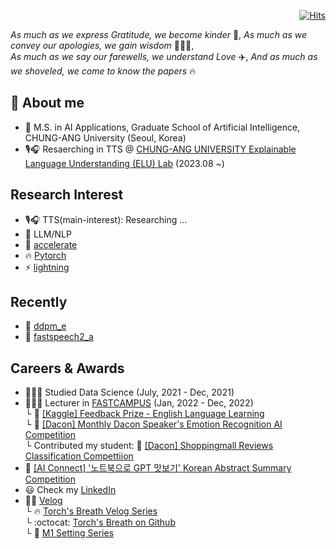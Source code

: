  <div align=right>
	
  [![Hits](https://hits.seeyoufarm.com/api/count/incr/badge.svg?url=https%3A%2F%2Fgithub.com%2Fzzsza)](https://hits.seeyoufarm.com) 
	
  </div>


*As much as we express Gratitude, we become kinder* 🤗, *As much as we convey our apologies, we gain wisdom* 👨🏻‍🎓️,       
*As much as we say our farewells, we understand Love* ✈️, *And as much as we shoveled, we come to know the papers* 🔥        

## :goggles: About me
- :lab_coat: M.S. in AI Applications, Graduate School of Artificial Intelligence, CHUNG-ANG University (Seoul, Korea)
- 🎙️🎧 Resaerching in TTS @ [CHUNG-ANG UNIVERSITY Explainable Language Understanding (ELU) Lab](https://www.elulab.kr/#/en) (2023.08 ~)  

## Research Interest
- 🎙️🎧 TTS(main-interest): Researching ... 
- 🦙 LLM/NLP
- 🤗 [accelerate](https://github.com/huggingface/accelerate)
- :fire: [Pytorch](https://pytorch.org/)
- ⚡ [lightning](https://lightning.ai/)

## Recently
- :hamster: [ddpm_e](https://github.com/renslightsaber/ddpm_e)
- :mega: [fastspeech2_a](https://github.com/elu-lab/fastspeech2_a)

## Careers & Awards
- 👨🏻‍🎓️ Studied Data Science (July, 2021 - Dec, 2021)
- 👨🏼‍🏫️ Lecturer in [FASTCAMPUS](https://fastcampus.co.kr/) (Jan, 2022 - Dec, 2022)    
  └ :2nd_place_medal: [[Kaggle] Feedback Prize - English Language Learning](https://www.kaggle.com/competitions/feedback-prize-english-language-learning)   
  └ :medal_sports: [[Dacon] Monthly Dacon Speaker's Emotion Recognition AI Competition](https://dacon.io/competitions/official/236027/overview/description)    
  └ Contributed my student: :medal_sports: [[Dacon] Shoppingmall Reviews Classification Compettiion](https://dacon.io/competitions/official/235938/overview/description)     
- :2nd_place_medal: [[AI Connect] '노트북으로 GPT 맛보기' Korean Abstract Summary Competition](https://aiconnect.kr/competition/detail/223)
- :smiley: Check my [LinkedIn](https://www.linkedin.com/in/heiswicked/)
- ✍🏻️ [Velog](https://velog.io/@heiswicked)     
  └ :fire: [Torch's Breath Velog Series](https://velog.io/@heiswicked/series/Torchs-Breath)    
  └ :octocat: [Torch's Breath on Github](https://github.com/renslightsaber/Torchs-Breath)     
  └ 🍏 [M1 Setting Series](https://velog.io/@heiswicked/series/M1Settings)     





<!--
**renslightsaber/renslightsaber** is a ✨ _special_ ✨ repository because its `README.md` (this file) appears on your GitHub profile.

Here are some ideas to get you started:

- 🔭 I’m currently working on ...
- 🌱 I’m currently learning ...
- 👯 I’m looking to collaborate on ...
- 🤔 I’m looking for help with ...
- 💬 Ask me about ...
- 📫 How to reach me: ...
- 😄 Pronouns: ...
- ⚡ Fun fact: ...
-->
